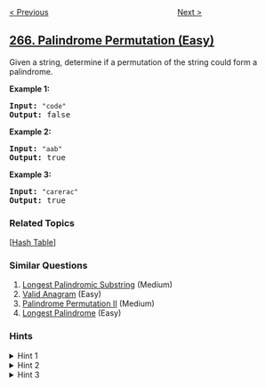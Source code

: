<!--|This file generated by command(leetcode description); DO NOT EDIT.    |-->
<!--+----------------------------------------------------------------------+-->
<!--|@author    openset <openset.wang@gmail.com>                           |-->
<!--|@link      https://github.com/openset                                 |-->
<!--|@home      https://github.com/tonymontaro/leetcode-hints                        |-->
<!--+----------------------------------------------------------------------+-->

[< Previous](https://github.com/tonymontaro/leetcode-hints/tree/master/problems/paint-house-ii "Paint House II")
　　　　　　　　　　　　　　　　
[Next >](https://github.com/tonymontaro/leetcode-hints/tree/master/problems/palindrome-permutation-ii "Palindrome Permutation II")

## [266. Palindrome Permutation (Easy)](https://leetcode.com/problems/palindrome-permutation "回文排列")

<p>Given a string, determine if a permutation of the string could form a palindrome.</p>

<p><strong>Example 1:</strong></p>

<pre><strong>Input:</strong> <code>&quot;code&quot;</code>
<strong>Output:</strong> false</pre>

<p><strong>Example 2:</strong></p>

<pre><strong>Input:</strong> <code>&quot;aab&quot;</code>
<strong>Output:</strong> true</pre>

<p><strong>Example 3:</strong></p>

<pre><strong>Input:</strong> <code>&quot;carerac&quot;</code>
<strong>Output:</strong> true</pre>

### Related Topics
  [[Hash Table](https://github.com/tonymontaro/leetcode-hints/tree/master/tag/hash-table/README.md)]

### Similar Questions
  1. [Longest Palindromic Substring](https://github.com/tonymontaro/leetcode-hints/tree/master/problems/longest-palindromic-substring) (Medium)
  1. [Valid Anagram](https://github.com/tonymontaro/leetcode-hints/tree/master/problems/valid-anagram) (Easy)
  1. [Palindrome Permutation II](https://github.com/tonymontaro/leetcode-hints/tree/master/problems/palindrome-permutation-ii) (Medium)
  1. [Longest Palindrome](https://github.com/tonymontaro/leetcode-hints/tree/master/problems/longest-palindrome) (Easy)

### Hints
<details>
<summary>Hint 1</summary>
Consider the palindromes of odd vs even length. What difference do you notice?
</details>

<details>
<summary>Hint 2</summary>
Count the frequency of each character.
</details>

<details>
<summary>Hint 3</summary>
If each character occurs even number of times, then it must be a palindrome. How about character which occurs odd number of times?
</details>
